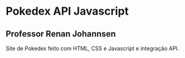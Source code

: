 # Pokedex API Javascript 

## Professor Renan Johannsen 

Site de Pokedex feito com HTML, CSS e Javascript e integração API.
